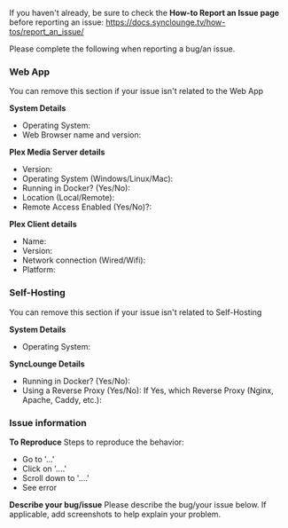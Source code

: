 If you haven't already, be sure to check the **How-to Report an Issue page** before reporting an issue: https://docs.synclounge.tv/how-tos/report_an_issue/

Please complete the following when reporting a bug/an issue.

### Web App
You can remove this section if your issue isn't related to the Web App

**System Details**

- Operating System:
- Web Browser name and version:

**Plex Media Server details**

- Version:
- Operating System (Windows/Linux/Mac):
- Running in Docker? (Yes/No):
- Location (Local/Remote):
- Remote Access Enabled (Yes/No)?:

**Plex Client details**

- Name:
- Version:
- Network connection (Wired/Wifi):
- Platform:

### Self-Hosting
You can remove this section if your issue isn't related to Self-Hosting

**System Details**

- Operating System:

**SyncLounge Details**

- Running in Docker? (Yes/No):
- Using a Reverse Proxy (Yes/No):
    If Yes, which Reverse Proxy (Nginx, Apache, Caddy, etc.):

### Issue information

**To Reproduce**
Steps to reproduce the behavior:

- Go to '...'
- Click on '....'
- Scroll down to '....'
- See error

**Describe your bug/issue**
Please describe the bug/your issue below. If applicable, add screenshots to help explain your problem.
